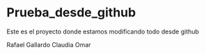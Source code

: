 # Prueba_desde_github
Este es el proyecto donde estamos modificando todo desde github

Rafael Gallardo
Claudia
Omar
